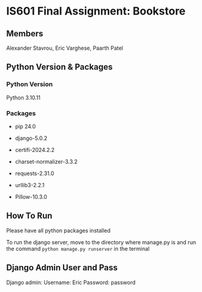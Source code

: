# IS601 Final Assignment: Bookstore
## Members
Alexander Stavrou, Eric Varghese, Paarth Patel

## Python Version & Packages
### Python Version
Python 3.10.11

### Packages

- pip 24.0

- django-5.0.2

- certifi-2024.2.2 

- charset-normalizer-3.3.2 
- requests-2.31.0 

- urllib3-2.2.1

- Pillow-10.3.0

## How To Run
Please have all python packages installed

To run the django server, move to the directory where manage.py is and run the command ```python manage.py runserver``` in the terminal

## Django Admin User and Pass
Django admin:
Username: Eric
Password: password
